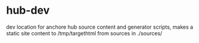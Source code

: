 # hub-dev

dev location for anchore hub source content and generator scripts, makes a static site content to /tmp/targethtml from sources in ./sources/
